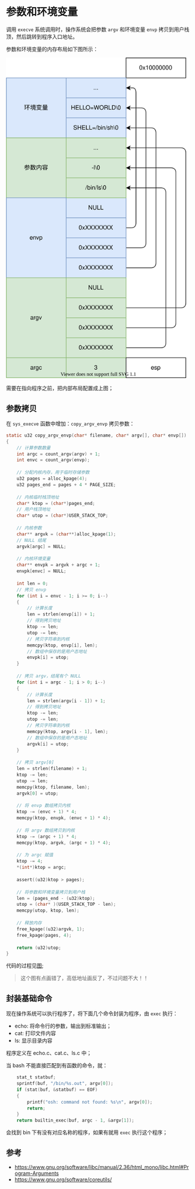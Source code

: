 # 参数和环境变量

调用 `execve` 系统调用时，操作系统会把参数 `argv` 和环境变量 `envp` 拷贝到用户栈顶，然后跳转到程序入口地址。

参数和环境变量的内存布局如下图所示：

![](./pics/argv_layout.drawio.svg)

需要在指向程序之前，把内部布局配置成上图；


## 参数拷贝

在 `sys_execve` 函数中增加：`copy_argv_envp` 拷贝参数：

````c
static u32 copy_argv_envp(char* filename, char* argv[], char* envp[])
{
    // 计算参数数量
    int argc = count_argv(argv) + 1;
    int envc = count_argv(envp);

    // 分配内核内存，用于临时存储参数
    u32 pages = alloc_kpage(4);
    u32 pages_end = pages + 4 * PAGE_SIZE;

    // 内核临时栈顶地址
    char* ktop = (char*)pages_end;
    // 用户栈顶地址
    char* utop = (char*)USER_STACK_TOP;

    // 内核参数
    char** argvk = (char**)alloc_kpage(1);
    // NULL 结尾
    argvk[argc] = NULL;

    // 内核环境变量
    char** envpk = argvk + argc + 1;
    envpk[envc] = NULL;

    int len = 0;
    // 拷贝 envp
    for (int i = envc - 1; i >= 0; i--)
    {
        // 计算长度
        len = strlen(envp[i]) + 1;
        // 得到拷贝地址
        ktop -= len;
        utop -= len;
        // 拷贝字符串到内核
        memcpy(ktop, envp[i], len);
        // 数组中保存的是用户态地址
        envpk[i] = utop;
    }

    // 拷贝 argv，结尾有个 NULL
    for (int i = argc - 1; i > 0; i--)
    {
        // 计算长度
        len = strlen(argv[i - 1]) + 1;
        // 得到拷贝地址
        ktop -= len;
        utop -= len;
        // 拷贝字符串到内核
        memcpy(ktop, argv[i - 1], len);
        // 数组中保存的是用户态地址
        argvk[i] = utop;
    }

    // 拷贝 argv[0]
    len = strlen(filename) + 1;
    ktop -= len;
    utop -= len;
    memcpy(ktop, filename, len);
    argvk[0] = utop;

    // 将 envp 数组拷贝内核
    ktop -= (envc + 1) * 4;
    memcpy(ktop, envpk, (envc + 1) * 4);

    // 将 argv 数组拷贝到内核
    ktop -= (argc + 1) * 4;
    memcpy(ktop, argvk, (argc + 1) * 4);

    // 为 argc 赋值
    ktop -= 4;
    *(int*)ktop = argc;

    assert((u32)ktop > pages);

    // 将参数和环境变量拷贝到用户栈
    len = (pages_end - (u32)ktop);
    utop = (char* )(USER_STACK_TOP - len);
    memcpy(utop, ktop, len);

    // 释放内存
    free_kpage((u32)argvk, 1);
    free_kpage(pages, 4);

    return (u32)utop;
}
````

代码的过程见[图](../00-系统结构体/参数拷贝.drawio);

> 这个图有点画错了，高低地址画反了，不过问题不大！！


## 封装基础命令

现在操作系统可以执行程序了，将下面几个命令封装为程序，由 `exec` 执行：

- echo: 将命令行的参数，输出到标准输出；
- cat: 打印文件内容
- ls: 显示目录内容

程序定义在 echo.c、cat.c、ls.c 中；

当 bash 不能直接匹配到有函数的命令，就：

````c
    stat_t statbuf;
    sprintf(buf, "/bin/%s.out", argv[0]);
    if (stat(buf, &statbuf) == EOF)
    {
        printf("osh: command not found: %s\n", argv[0]);
        return;
    }
    return builtin_exec(buf, argc - 1, &argv[1]);
````

会找到 bin 下有没有对应名称的程序，如果有就用 `exec` 执行这个程序；

## 参考

- <https://www.gnu.org/software/libc/manual/2.36/html_mono/libc.html#Program-Arguments>
- <https://www.gnu.org/software/coreutils/>
